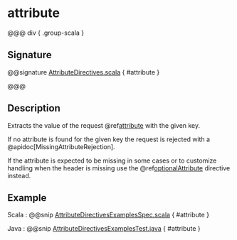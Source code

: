 # attribute

@@@ div { .group-scala }

## Signature

@@signature [AttributeDirectives.scala](/http/src/main/scala/org/apache/pekko/http/scaladsl/server/directives/AttributeDirectives.scala) { #attribute }

@@@

## Description

Extracts the value of the request @ref[attribute](../../../common/http-model.md#attributes) with the given key.

If no attribute is found for the given key the request
is rejected with a @apidoc[MissingAttributeRejection].

If the attribute is expected to be missing in some cases or to customize
handling when the header is missing use the @ref[optionalAttribute](optionalAttribute.md) directive instead.

## Example

Scala
:  @@snip [AttributeDirectivesExamplesSpec.scala](/docs/src/test/scala/docs/http/scaladsl/server/directives/AttributeDirectivesExamplesSpec.scala) { #attribute }

Java
:  @@snip [AttributeDirectivesExamplesTest.java](/docs/src/test/java/docs/http/javadsl/server/directives/AttributeDirectivesExamplesTest.java) { #attribute }
